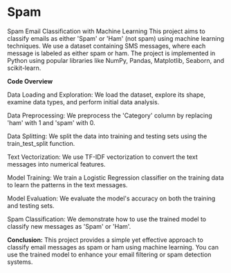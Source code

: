 # Spam

Spam Email Classification with Machine Learning
This project aims to classify emails as either 'Spam' or 'Ham' (not spam) using machine learning techniques. We use a dataset containing SMS messages, where each message is labeled as either spam or ham.
The project is implemented in Python using popular libraries like NumPy, Pandas, Matplotlib, Seaborn, and scikit-learn.

**Code Overview**

Data Loading and Exploration: We load the dataset, explore its shape, examine data types, and perform initial data analysis.

Data Preprocessing: We preprocess the 'Category' column by replacing 'ham' with 1 and 'spam' with 0.

Data Splitting: We split the data into training and testing sets using the train_test_split function.

Text Vectorization: We use TF-IDF vectorization to convert the text messages into numerical features.

Model Training: We train a Logistic Regression classifier on the training data to learn the patterns in the text messages.

Model Evaluation: We evaluate the model's accuracy on both the training and testing sets.

Spam Classification: We demonstrate how to use the trained model to classify new messages as 'Spam' or 'Ham'.

**Conclusion:**
This project provides a simple yet effective approach to classify email messages as spam or ham using machine learning. 
You can use the trained model to enhance your email filtering or spam detection systems.
